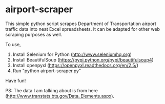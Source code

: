 # airport-scraper

This simple python script scrapes Department of Transportation airport traffic data into neat Excel spreadsheets. It can be adapted for other web scraping purposes as well.

To use, 

1. Install Selenium for Python (http://www.seleniumhq.org)
2. Install BeautifulSoup (https://pypi.python.org/pypi/beautifulsoup4)
3. Install openpyxl (https://openpyxl.readthedocs.org/en/2.5/)
4. Run "python airport-scraper.py"

Have fun!

PS: The data I am talking about is from here (http://www.transtats.bts.gov/Data_Elements.aspx).
